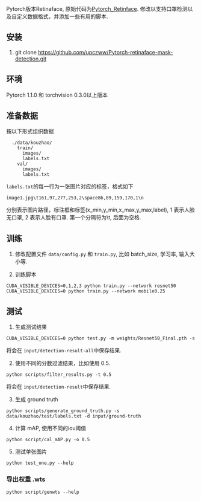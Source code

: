 Pytorch版本Retinaface, 原始代码为[Pytorch_Retinface](https://github.com/biubug6/Pytorch_Retinaface/tree/master/models). 修改以支持口罩检测以及自定义数据格式，并添加一些有用的脚本.



## 安装
1. git clone https://github.com/upczww/Pytorch-retinaface-mask-detection.git

## 环境
Pytorch 1.1.0 和 torchvision 0.3.0以上版本

## 准备数据
按以下形式组织数据
```
  ./data/kouzhao/
    train/
      images/
      labels.txt
    val/
      images/
      labels.txt
```
`labels.txt`的每一行为一张图片对应的标签，格式如下
```
image1.jpg\t161,97,277,253,2\space86,89,159,170,1\n
```
分别表示图片路径，标注框和标签(x_min,y_min,x_max,y_max,label), 1 表示人脸无口罩, 2 表示人脸有口罩. 第一个分隔符为\t, 后面为空格.

## 训练
1. 修改配置文件 `data/config.py` 和 `train.py`, 比如 batch_size, 学习率, 输入大小等.

2. 训练脚本
  ```
  CUDA_VISIBLE_DEVICES=0,1,2,3 python train.py --network resnet50 
  CUDA_VISIBLE_DEVICES=0 python train.py --network mobile0.25
  ```
## 测试
1. 生成测试结果
```
CUDA_VISIBLE_DEVICES=0 python test.py -m weights/Resnet50_Final.pth -s
```
将会在 `input/detection-result-all`中保存结果.

2. 使用不同的分数过滤结果，比如使用 0.5.
```
python scripts/filter_results.py -t 0.5
```

将会在 `input/detection-result`中保存结果.

3. 生成 ground truth
```
python scripts/generate_ground_truth.py -s data/kouzhao/test/labels.txt -d input/ground-truth
```
4. 计算 mAP, 使用不同的iou阈值
```
python script/cal_mAP.py -o 0.5
```
5. 测试单张图片
```
python test_one.py --help
```

### 导出权重 .wts
```
python script/genwts --help
```
